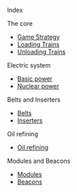Index

The core
* [Game Strategy](GameStrategy.md)
* [Loading Trains](LoadingAndUnloadingTrains.md#loading-trains)
* [Unloading Trains](LoadingAndUnloadingTrains.md#unloading-trains)

Electric system
* [Basic power](BasicPower.md)
* [Nuclear power](NuclearPower.md)

Belts and Inserters
* [Belts](BeltsAndInserters.md#belts)
* [Inserters](BeltsAndInserters.md#inserters)

Oil refining
* [Oil refining](OilRefining.md)

Modules and Beacons
* [Modules](ModulesAndBeacons.md#modules)
* [Beacons](ModulesAndBeacons.md#beacons)
